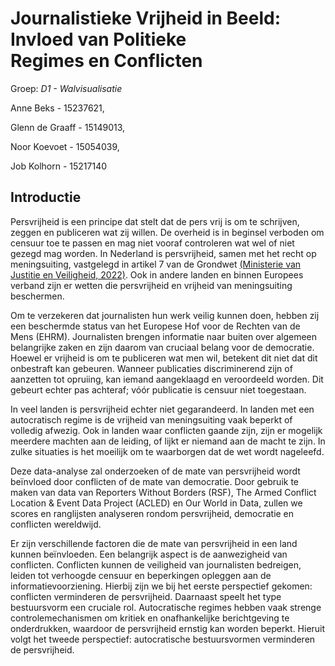 # Journalistieke Vrijheid in Beeld: Invloed van Politieke Regimes en Conflicten
Groep: *D1 - Walvisualisatie*

Anne Beks - 15237621, 

Glenn de Graaff - 15149013, 

Noor Koevoet - 15054039, 

Job Kolhorn - 15217140

## Introductie
Persvrijheid is een principe dat stelt dat de pers vrij is om te schrijven, zeggen en publiceren wat zij willen. De overheid is in beginsel verboden om censuur toe te passen en mag niet vooraf controleren wat wel of niet gezegd mag worden. In Nederland is persvrijheid, samen met het recht op meningsuiting, vastgelegd in artikel 7 van de Grondwet [(Ministerie van Justitie en Veiligheid, 2022)](./referenties). Ook in andere landen en binnen Europees verband zijn er wetten die persvrijheid en vrijheid van meningsuiting beschermen.

Om te verzekeren dat journalisten hun werk veilig kunnen doen, hebben zij een beschermde status van het Europese Hof voor de Rechten van de Mens (EHRM). Journalisten brengen informatie naar buiten over algemeen belangrijke zaken en zijn daarom van cruciaal belang voor de democratie. Hoewel er vrijheid is om te publiceren wat men wil, betekent dit niet dat dit onbestraft kan gebeuren. Wanneer publicaties discriminerend zijn of aanzetten tot opruiing, kan iemand aangeklaagd en veroordeeld worden. Dit gebeurt echter pas achteraf; vóór publicatie is censuur niet toegestaan.

In veel landen is persvrijheid echter niet gegarandeerd. In landen met een autocratisch regime is de vrijheid van meningsuiting vaak beperkt of volledig afwezig. Ook in landen waar conflicten gaande zijn, zijn er mogelijk meerdere machten aan de leiding, of lijkt er niemand aan de macht te zijn. In zulke situaties is het moeilijk om te waarborgen dat de wet wordt nageleefd.

Deze data-analyse zal onderzoeken of de mate van persvrijheid wordt beïnvloed door conflicten of de mate van democratie. Door gebruik te maken van data van Reporters Without Borders (RSF), The Armed Conflict Location & Event Data Project (ACLED) en Our World in Data, zullen we scores en ranglijsten analyseren rondom persvrijheid, democratie en conflicten wereldwijd.

Er zijn verschillende factoren die de mate van persvrijheid in een land kunnen beïnvloeden. Een belangrijk aspect is de aanwezigheid van conflicten. Conflicten kunnen de veiligheid van journalisten bedreigen, leiden tot verhoogde censuur en beperkingen opleggen aan de informatievoorziening. Hierbij zijn we bij het eerste perspectief gekomen: conflicten verminderen de persvrijheid. Daarnaast speelt het type bestuursvorm een cruciale rol. Autocratische regimes hebben vaak strenge controlemechanismen om kritiek en onafhankelijke berichtgeving te onderdrukken, waardoor de persvrijheid ernstig kan worden beperkt. Hieruit volgt het tweede perspectief: autocratische bestuursvormen verminderen de persvrijheid.